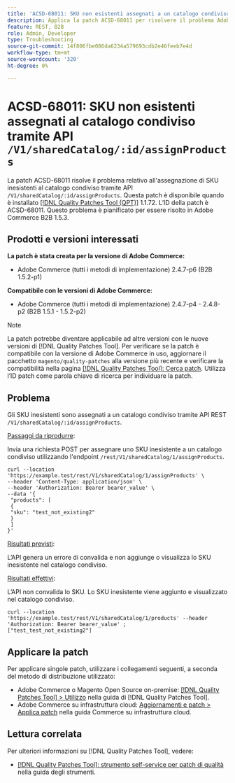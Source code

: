 ```yaml
---
title: 'ACSD-68011: SKU non esistenti assegnati a un catalogo condiviso tramite l’API /V1/sharedCatalog/:id/assignProducts'
description: Applica la patch ACSD-68011 per risolvere il problema Adobe Commerce, se vengono assegnati SKU inesistenti al catalogo condiviso tramite l’API /V1/sharedCatalog/:id/assignProducts.
feature: REST, B2B
role: Admin, Developer
type: Troubleshooting
source-git-commit: 14f806fbe086da6234a579693cdb2e46feeb7e4d
workflow-type: tm+mt
source-wordcount: '320'
ht-degree: 0%

---
```


# ACSD-68011: SKU non esistenti assegnati al catalogo condiviso tramite API `/V1/sharedCatalog/:id/assignProducts`

La patch ACSD-68011 risolve il problema relativo all&#39;assegnazione di SKU inesistenti al catalogo condiviso tramite API `/V1/sharedCatalog/:id/assignProducts`. Questa patch è disponibile quando è installato [[!DNL Quality Patches Tool (QPT)]](/help/tools/quality-patches-tool/quality-patches-tool-to-self-serve-quality-patches.md) 1.1.72. L’ID della patch è ACSD-68011. Questo problema è pianificato per essere risolto in Adobe Commerce B2B 1.5.3.

## Prodotti e versioni interessati

**La patch è stata creata per la versione di Adobe Commerce:**

* Adobe Commerce (tutti i metodi di implementazione) 2.4.7-p6 (B2B 1.5.2-p1)

**Compatibile con le versioni di Adobe Commerce:**

* Adobe Commerce (tutti i metodi di implementazione) 2.4.7-p4 - 2.4.8-p2 (B2B 1.5.1 - 1.5.2-p2)

>[!NOTE]
>
>La patch potrebbe diventare applicabile ad altre versioni con le nuove versioni di [!DNL Quality Patches Tool]. Per verificare se la patch è compatibile con la versione di Adobe Commerce in uso, aggiornare il pacchetto `magento/quality-patches` alla versione più recente e verificare la compatibilità nella pagina [[!DNL Quality Patches Tool]: Cerca patch](https://experienceleague.adobe.com/tools/commerce-quality-patches/index.html). Utilizza l’ID patch come parola chiave di ricerca per individuare la patch.

## Problema

Gli SKU inesistenti sono assegnati a un catalogo condiviso tramite API REST `/V1/sharedCatalog/:id/assignProducts`.

<u>Passaggi da riprodurre</u>:

Invia una richiesta POST per assegnare uno SKU inesistente a un catalogo condiviso utilizzando l&#39;endpoint `/rest/V1/sharedCatalog/1/assignProducts`.

```
curl --location 'https://example.test/rest/V1/sharedCatalog/1/assignProducts' \
--header 'Content-Type: application/json' \
--header 'Authorization: Bearer bearer_value' \
--data '{
 "products": [
 { 
 "sku": "test_not_existing2"
 }
 ]
}'
```

<u>Risultati previsti</u>:

L’API genera un errore di convalida e non aggiunge o visualizza lo SKU inesistente nel catalogo condiviso.

<u>Risultati effettivi</u>:

L’API non convalida lo SKU. Lo SKU inesistente viene aggiunto e visualizzato nel catalogo condiviso.

```
curl --location 'https://example.test/rest/V1/sharedCatalog/1/products' --header 'Authorization: Bearer bearer_value' ;
["test_test_not_existing2"]
```


## Applicare la patch

Per applicare singole patch, utilizzare i collegamenti seguenti, a seconda del metodo di distribuzione utilizzato:

* Adobe Commerce o Magento Open Source on-premise: [[!DNL Quality Patches Tool] > Utilizzo](/help/tools/quality-patches-tool/usage.md) nella guida di [!DNL Quality Patches Tool].
* Adobe Commerce su infrastruttura cloud: [Aggiornamenti e patch > Applica patch](https://experienceleague.adobe.com/docs/commerce-cloud-service/user-guide/develop/upgrade/apply-patches.html) nella guida Commerce su infrastruttura cloud.

## Lettura correlata

Per ulteriori informazioni su [!DNL Quality Patches Tool], vedere:

* [[!DNL Quality Patches Tool]: strumento self-service per patch di qualità](/help/tools/quality-patches-tool/quality-patches-tool-to-self-serve-quality-patches.md) nella guida degli strumenti.
